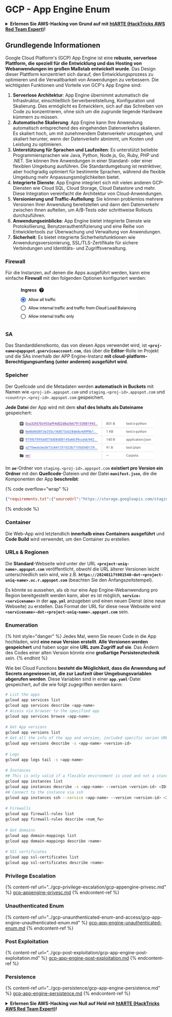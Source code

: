# GCP - App Engine Enum

<details>

<summary><strong>Erlernen Sie AWS-Hacking von Grund auf mit</strong> <a href="https://training.hacktricks.xyz/courses/arte"><strong>htARTE (HackTricks AWS Red Team Expert)</strong></a><strong>!</strong></summary>

Andere Möglichkeiten, HackTricks zu unterstützen:

* Wenn Sie Ihr **Unternehmen in HackTricks beworben sehen möchten** oder **HackTricks im PDF-Format herunterladen möchten**, überprüfen Sie die [**ABONNEMENTPLÄNE**](https://github.com/sponsors/carlospolop)!
* Holen Sie sich das [**offizielle PEASS & HackTricks-Merchandise**](https://peass.creator-spring.com)
* Entdecken Sie [**The PEASS Family**](https://opensea.io/collection/the-peass-family), unsere Sammlung exklusiver [**NFTs**](https://opensea.io/collection/the-peass-family)
* **Treten Sie der** 💬 [**Discord-Gruppe**](https://discord.gg/hRep4RUj7f) oder der [**Telegramm-Gruppe**](https://t.me/peass) bei oder **folgen** Sie uns auf **Twitter** 🐦 [**@hacktricks\_live**](https://twitter.com/hacktricks\_live)**.**
* **Teilen Sie Ihre Hacking-Tricks, indem Sie PRs an die** [**HackTricks**](https://github.com/carlospolop/hacktricks) und [**HackTricks Cloud**](https://github.com/carlospolop/hacktricks-cloud) GitHub-Repositories einreichen.

</details>

## Grundlegende Informationen <a href="#reviewing-app-engine-configurations" id="reviewing-app-engine-configurations"></a>

Google Cloud Platform's (GCP) App Engine ist eine **robuste, serverlose Plattform, die speziell für die Entwicklung und das Hosting von Webanwendungen im großen Maßstab entwickelt wurde**. Das Design dieser Plattform konzentriert sich darauf, den Entwicklungsprozess zu optimieren und die Verwaltbarkeit von Anwendungen zu verbessern. Die wichtigsten Funktionen und Vorteile von GCP's App Engine sind:

1. **Serverlose Architektur**: App Engine übernimmt automatisch die Infrastruktur, einschließlich Serverbereitstellung, Konfiguration und Skalierung. Dies ermöglicht es Entwicklern, sich auf das Schreiben von Code zu konzentrieren, ohne sich um die zugrunde liegende Hardware kümmern zu müssen.
2. **Automatische Skalierung**: App Engine kann Ihre Anwendung automatisch entsprechend des eingehenden Datenverkehrs skalieren. Es skaliert hoch, um mit zunehmendem Datenverkehr umzugehen, und skaliert herunter, wenn der Datenverkehr abnimmt, um Kosten und Leistung zu optimieren.
3. **Unterstützung für Sprachen und Laufzeiten**: Es unterstützt beliebte Programmiersprachen wie Java, Python, Node.js, Go, Ruby, PHP und .NET. Sie können Ihre Anwendungen in einer Standard- oder einer flexiblen Umgebung ausführen. Die Standardumgebung ist restriktiver, aber hochgradig optimiert für bestimmte Sprachen, während die flexible Umgebung mehr Anpassungsmöglichkeiten bietet.
4. **Integrierte Dienste**: App Engine integriert sich mit vielen anderen GCP-Diensten wie Cloud SQL, Cloud Storage, Cloud Datastore und mehr. Diese Integration vereinfacht die Architektur von Cloud-Anwendungen.
5. **Versionierung und Traffic-Aufteilung**: Sie können problemlos mehrere Versionen Ihrer Anwendung bereitstellen und dann den Datenverkehr zwischen ihnen aufteilen, um A/B-Tests oder schrittweise Rollouts durchzuführen.
6. **Anwendungseinblicke**: App Engine bietet integrierte Dienste wie Protokollierung, Benutzerauthentifizierung und eine Reihe von Entwicklertools zur Überwachung und Verwaltung von Anwendungen.
7. **Sicherheit**: Es bietet integrierte Sicherheitsfunktionen wie Anwendungsversionierung, SSL/TLS-Zertifikate für sichere Verbindungen und Identitäts- und Zugriffsverwaltung.

### Firewall

Für die Instanzen, auf denen die Apps ausgeführt werden, kann eine einfache **Firewall** mit den folgenden Optionen konfiguriert werden:

<figure><img src="../../../.gitbook/assets/image (246).png" alt=""><figcaption></figcaption></figure>

### SA

Das Standarddienstkonto, das von diesen Apps verwendet wird, ist **`<proj-name>@appspot.gserviceaccount.com`**, das über die **Editor**-Rolle im Projekt und die SAs innerhalb der APP Engine-Instanz **mit cloud-platform-Berechtigungsumfang (unter anderem) ausgeführt wird**.

### Speicher

Der Quellcode und die Metadaten werden **automatisch in Buckets** mit Namen wie `<proj-id>.appspot.com` und `staging.<proj-id>.appspot.com` und `<country>.<proj-id>.appspot.com` gespeichert.

**Jede Datei** der App wird mit dem **sha1 des Inhalts als Dateiname** gespeichert:

<figure><img src="../../../.gitbook/assets/image (82).png" alt=""><figcaption></figcaption></figure>

Im **`ae`**-Ordner von `staging.<proj-id>.appspot.com` **existiert pro Version ein Ordner** mit den **Quellcode**-Dateien und der Datei **`manifest.json`**, die die Komponenten der App **beschreibt**:

{% code overflow="wrap" %}
```json
{"requirements.txt":{"sourceUrl":"https://storage.googleapis.com/staging.onboarding-host-98efbf97812843.appspot.com/a270eedcbe2672c841251022b7105d340129d108","sha1Sum":"a270eedc_be2672c8_41251022_b7105d34_0129d108"},"main_test.py":{"sourceUrl":"https://storage.googleapis.com/staging.onboarding-host-98efbf97812843.appspot.com/0ca32fd70c953af94d02d8a36679153881943f32","sha1Sum":"0ca32fd7_0c953af9_4d02d8a ...
```
{% endcode %}

### Container

Die Web-App wird letztendlich **innerhalb eines Containers ausgeführt** und **Code Build** wird verwendet, um den Container zu erstellen.

### URLs & Regionen

Die **Standard**-Webseite wird unter der URL **`<project-uniq-name>.appspot.com`** veröffentlicht, obwohl die URL älterer Versionen leicht unterschiedlich sein wird, wie z.B. **`https://20240117t001540-dot-<project-uniq-name>.uc.r.appspot.com`** (beachten Sie den Anfangszeitstempel).

Es könnte so aussehen, als ob nur eine App Engine-Webanwendung pro Region bereitgestellt werden kann, aber es ist möglich, **`service: <servicename>`** in der **`app.yml`** anzugeben und einen neuen Dienst (eine neue Webseite) zu erstellen. Das Format der URL für diese neue Webseite wird **`<servicename>-dot-<project-uniq-name>.appspot.com`** sein.

### Enumeration

{% hint style="danger" %}
Jedes Mal, wenn Sie neuen Code in die App hochladen, wird **eine neue Version erstellt**. **Alle Versionen werden gespeichert** und haben sogar eine **URL zum Zugriff auf sie**. Das Ändern des Codes einer alten Version könnte eine **großartige Persistenztechnik** sein.
{% endhint %}

Wie bei Cloud Functions **besteht die Möglichkeit, dass die Anwendung auf Secrets angewiesen ist, die zur Laufzeit über Umgebungsvariablen abgerufen werden**. Diese Variablen sind in einer **`app.yaml`**-Datei gespeichert, auf die wie folgt zugegriffen werden kann:
```bash
# List the apps
gcloud app services list
gcloud app services describe <app-name>
# Access via browser to the specified app
gcloud app services browse <app-name>

# Get App versions
gcloud app versions list
# Get all the info of the app and version, included specific verion URL and the env
gcloud app versions describe -s <app-name> <version-id>

# Logs
gcloud app logs tail -s <app-name>

# Instances
## This is only valid if a flexible environment is used and not a standard one
gcloud app instances list
gcloud app instances describe -s <app-name> --version <version-id> <ID>
## Connect to the instance via ssh
gcloud app instances ssh --service <app-name> --version <version-id> <ID>

# Firewalls
gcloud app firewall-rules list
gcloud app firewall-rules describe <num_fw>

# Get domains
gcloud app domain-mappings list
gcloud app domain-mappings describe <name>

# SSl certificates
gcloud app ssl-certificates list
gcloud app ssl-certificates describe <name>
```
### Privilege Escalation

{% content-ref url="../gcp-privilege-escalation/gcp-appengine-privesc.md" %}
[gcp-appengine-privesc.md](../gcp-privilege-escalation/gcp-appengine-privesc.md)
{% endcontent-ref %}

### Unauthenticated Enum

{% content-ref url="../gcp-unaunthenticated-enum-and-access/gcp-app-engine-unauthenticated-enum.md" %}
[gcp-app-engine-unauthenticated-enum.md](../gcp-unaunthenticated-enum-and-access/gcp-app-engine-unauthenticated-enum.md)
{% endcontent-ref %}

### Post Exploitation

{% content-ref url="../gcp-post-exploitation/gcp-app-engine-post-exploitation.md" %}
[gcp-app-engine-post-exploitation.md](../gcp-post-exploitation/gcp-app-engine-post-exploitation.md)
{% endcontent-ref %}

### Persistence

{% content-ref url="../gcp-persistence/gcp-app-engine-persistence.md" %}
[gcp-app-engine-persistence.md](../gcp-persistence/gcp-app-engine-persistence.md)
{% endcontent-ref %}

<details>

<summary><strong>Erlernen Sie AWS-Hacking von Null auf Held mit</strong> <a href="https://training.hacktricks.xyz/courses/arte"><strong>htARTE (HackTricks AWS Red Team Expert)</strong></a><strong>!</strong></summary>

Andere Möglichkeiten, HackTricks zu unterstützen:

* Wenn Sie Ihr **Unternehmen in HackTricks beworben sehen möchten** oder **HackTricks im PDF-Format herunterladen möchten**, überprüfen Sie die [**ABONNEMENTPLÄNE**](https://github.com/sponsors/carlospolop)!
* Holen Sie sich das [**offizielle PEASS & HackTricks-Merch**](https://peass.creator-spring.com)
* Entdecken Sie [**The PEASS Family**](https://opensea.io/collection/the-peass-family), unsere Sammlung exklusiver [**NFTs**](https://opensea.io/collection/the-peass-family)
* **Treten Sie der** 💬 [**Discord-Gruppe**](https://discord.gg/hRep4RUj7f) oder der [**Telegram-Gruppe**](https://t.me/peass) bei oder **folgen** Sie uns auf **Twitter** 🐦 [**@hacktricks\_live**](https://twitter.com/hacktricks\_live)**.**
* **Teilen Sie Ihre Hacking-Tricks, indem Sie PRs an die** [**HackTricks**](https://github.com/carlospolop/hacktricks) und [**HackTricks Cloud**](https://github.com/carlospolop/hacktricks-cloud) GitHub-Repositories einreichen.

</details>
